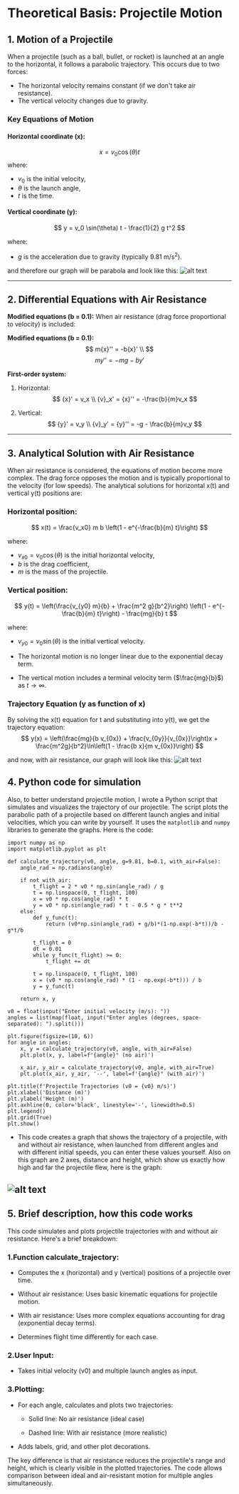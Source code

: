 # Theoretical Basis: Projectile Motion

## 1. Motion of a Projectile
When a projectile (such as a ball, bullet, or rocket) is launched at an angle to the horizontal, it follows a parabolic trajectory. This occurs due to two forces:

- The horizontal velocity remains constant (if we don't take air resistance).
- The vertical velocity changes due to gravity.

### Key Equations of Motion
#### Horizontal coordinate (x):
$$
x = v_0 \cos(\theta) t
$$
where:
- $v_0$ is the initial velocity,
- $\theta$ is the launch angle,
- $t$ is the time.

#### Vertical coordinate (y):
$$
y = v_0 \sin(\theta) t - \frac{1}{2} g t^2
$$

where:
- $g$ is the acceleration due to gravity (typically $9.81 \text{ m/s}^2$).

and therefore our graph will be parabola and look like this:
![alt text](image-1.png)

---

## 2. Differential Equations with Air Resistance
**Modified equations (b = 0.1):**
When air resistance (drag force proportional to velocity) is included:

**Modified equations (b = 0.1):**
$$
m{x}'' = -b{x}' \\
$$
$$
m{y}'' = -mg - b{y}'
$$

**First-order system:**
1. Horizontal:
$$
{x}' = v_x \\
{v}_x' = {x}'' = -\frac{b}{m}v_x
$$

2. Vertical:
$$
{y}' = v_y \\
{v}_y' = {y}'' = -g - \frac{b}{m}v_y
$$
---

## 3. Analytical Solution with Air Resistance
When air resistance is considered, the equations of motion become more complex. The drag force opposes the motion and is typically proportional to the velocity (for low speeds). The analytical solutions for horizontal x(t) and vertical y(t) positions are:

### Horizontal position:
$$
x(t) = \frac{v_x0} m b \left(1 - e^{-\frac{b}{m} t}\right)
$$

where:
- $v_{x0} = v_0 \cos(\theta)$ is the initial horizontal velocity,
- $b$ is the drag coefficient,
- $m$ is the mass of the projectile.

### Vertical position:
$$
y(t) = \left(\frac{v_{y0} m}{b} + \frac{m^2 g}{b^2}\right) \left(1 - e^{-\frac{b}{m} t}\right) - \frac{mg}{b} t
$$

where:
- $v_{y0} = v_0 \sin(\theta)$ is the initial vertical velocity.

- The horizontal motion is no longer linear due to the exponential decay term.
- The vertical motion includes a terminal velocity term ($\frac{mg}{b}$) as $t \to \infty$.

### Trajectory Equation (y as function of x)
By solving the x(t) equation for t and substituting into y(t), we get the trajectory equation:
$$ y(x) = \left(\frac{mg}{b v_{0x}} + \frac{v_{0y}}{v_{0x}}\right)x + \frac{m^2g}{b^2}\ln\left(1 - \frac{b x}{m v_{0x}}\right) $$

and now, with air resistance, our graph will look like this:
![alt text](image-2.png)

## 4. Python code for simulation
Also, to better understand projectile motion, I wrote a Python script that simulates and visualizes the trajectory of our projectile. The script plots the parabolic path of a projectile based on different launch angles and initial velocities, which you can write by yourself. It uses the `matplotlib` and `numpy` libraries to generate the graphs. Here is the code:

```
import numpy as np
import matplotlib.pyplot as plt

def calculate_trajectory(v0, angle, g=9.81, b=0.1, with_air=False):
    angle_rad = np.radians(angle)
    
    if not with_air:
        t_flight = 2 * v0 * np.sin(angle_rad) / g
        t = np.linspace(0, t_flight, 100)
        x = v0 * np.cos(angle_rad) * t
        y = v0 * np.sin(angle_rad) * t - 0.5 * g * t**2
    else:
        def y_func(t):
            return (v0*np.sin(angle_rad) + g/b)*(1-np.exp(-b*t))/b - g*t/b
        
        t_flight = 0
        dt = 0.01
        while y_func(t_flight) >= 0:
            t_flight += dt
        
        t = np.linspace(0, t_flight, 100)
        x = (v0 * np.cos(angle_rad) * (1 - np.exp(-b*t))) / b
        y = y_func(t)
    
    return x, y

v0 = float(input("Enter initial velocity (m/s): "))
angles = list(map(float, input("Enter angles (degrees, space-separated): ").split()))

plt.figure(figsize=(10, 6))
for angle in angles:
    x, y = calculate_trajectory(v0, angle, with_air=False)
    plt.plot(x, y, label=f'{angle}° (no air)')
    
    x_air, y_air = calculate_trajectory(v0, angle, with_air=True)
    plt.plot(x_air, y_air, '--', label=f'{angle}° (with air)')

plt.title(f'Projectile Trajectories (v0 = {v0} m/s)')
plt.xlabel('Distance (m)')
plt.ylabel('Height (m)')
plt.axhline(0, color='black', linestyle='-', linewidth=0.5) 
plt.legend()
plt.grid(True)
plt.show()
```
- This code creates a graph that shows the trajectory of a projectile, with and without air resistance, when launched from different angles and with different initial speeds, you can enter these values ​​yourself. Also on this graph are 2 axes, distance and height, which show us exactly how high and far the projectile flew, here is the graph:

![alt text](image-3.png)
---
## 5. Brief description, how this code works

This code simulates and plots projectile trajectories with and without air resistance. Here's a brief breakdown:

### 1.Function calculate_trajectory:

* Computes the x (horizontal) and y (vertical) positions of a projectile over time.

* Without air resistance: Uses basic kinematic equations for projectile motion.

* With air resistance: Uses more complex equations accounting for drag (exponential decay terms).

* Determines flight time differently for each case.

### 2.User Input:

* Takes initial velocity (v0) and multiple launch angles as input.

### 3.Plotting:

* For each angle, calculates and plots two trajectories:

    * Solid line: No air resistance (ideal case)

    * Dashed line: With air resistance (more realistic)

* Adds labels, grid, and other plot decorations.

The key difference is that air resistance reduces the projectile's range and height, which is clearly visible in the plotted trajectories. The code allows comparison between ideal and air-resistant motion for multiple angles simultaneously.